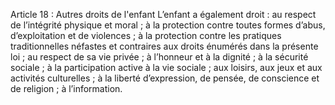 Article 18 : Autres droits de l'enfant
L’enfant a également droit :
au respect de l’intégrité physique et moral ;
à la protection contre toutes formes d’abus, d’exploitation et de violences ;
à la protection contre les pratiques traditionnelles néfastes et contraires aux droits énumérés dans la présente loi ;
au respect de sa vie privée ;
à l’honneur et à la dignité ;
à la sécurité sociale ;
à la participation active à la vie sociale ;
aux loisirs, aux jeux et aux activités culturelles ;
à la liberté d’expression, de pensée, de conscience et de religion ;
à l’information.